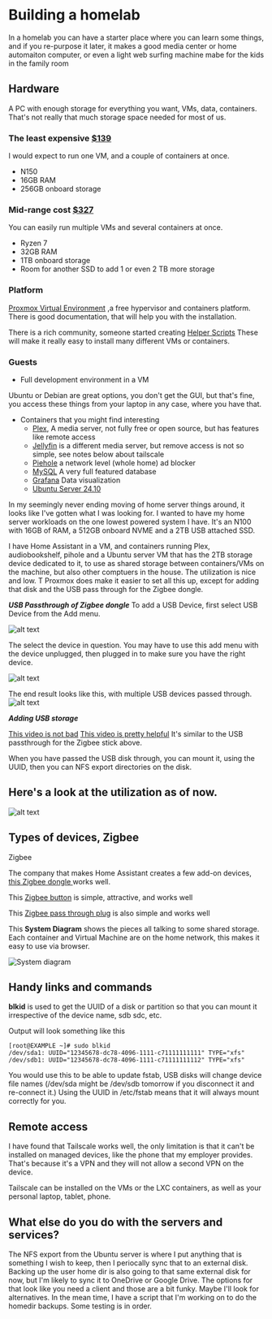 # Building a homelab

In a homelab you can have a starter place where you can learn some things, and if you re-purpose it later, it makes a good media center or home automaiton computer, or even a light web surfing machine mabe for the kids in the family room

## Hardware
A PC with enough storage for everything you want, VMs, data, containers.  That's not really that much storage space needed for most of us.

### The least expensive [$139](https://www.amazon.com/dp/B0F13Q2SLL?th=1)
I would expect to run one VM, and a couple of containers at once. 
- N150 
- 16GB RAM  
- 256GB onboard storage 


### Mid-range cost [$327](https://www.amazon.com/GMKtec-ryzen-mini-pc-computers/dp/B0CD7Y4C5Y?th=1)
You can easily run multiple VMs and several containers at once.
- Ryzen 7
- 32GB RAM
- 1TB onboard storage
- Room for another SSD to add 1 or even 2 TB more storage


### Platform
[Proxmox Virtual Environment](https://www.proxmox.com/en/products/proxmox-virtual-environment/overview) ,a free hypervisor and containers platform. There is good documentation, that will help you with the installation. 

There is a rich community, someone started creating [Helper Scripts](https://community-scripts.github.io/ProxmoxVE/scripts) These will make it really easy to install many different VMs or containers.

### Guests
- Full development environment in a VM

Ubuntu or Debian are great options, you don't get the GUI, but that's fine, you access these things from your laptop in any case, where you have that.


- Containers that you might find interesting
  - [Plex](https://www.plex.tv/), A media server, not fully free or open source, but has features like remote access
  - [Jellyfin](https://community-scripts.github.io/ProxmoxVE/scripts?id=jellyfin) is a different media server, but remove access is not so simple, see notes below about tailscale
  - [Piehole](https://community-scripts.github.io/ProxmoxVE/scripts?id=pihole) a network level (whole home) ad blocker
  - [MySQL](https://community-scripts.github.io/ProxmoxVE/scripts?id=mysql) A very full featured database
  - [Grafana](https://community-scripts.github.io/ProxmoxVE/scripts?id=grafana) Data visualization
  - [Ubuntu Server 24.10](https://community-scripts.github.io/ProxmoxVE/scripts?id=ubuntu2410-vm)



In my seemingly never ending moving of home server things around, it looks like I've gotten what I was looking for.  I wanted to have my home server workloads on the one lowest powered system I have. It's an N100 with 16GB of RAM, a 512GB onboard NVME and a 2TB USB attached SSD.

I have Home Assistant in a VM, and containers running  Plex, audiobookshelf, pihole and a Ubuntu server VM that has the 2TB storage device dedicated to it, to use as shared storage between containers/VMs on the machine, but also other comptuers in the house. The utilization is nice and low.  T
Proxmox does make it easier to set all this up, except for adding that disk and the USB pass through for the Zigbee dongle. 

***USB Passthrough of Zigbee dongle***
To add a USB Device, first select USB Device from the Add menu. 

![alt text](image-3.png)

The select the device in question.  You may have to use this add menu with the device unplugged, then plugged in to make sure you have the right device. 

![alt text](image-2.png)


The end result looks like this, with multiple USB devices passed through.
![alt text](image-6.png)


***Adding USB storage***

[This video is not bad](https://www.youtube.com/watch?v=tKD-dgSKBxU)
[This video is pretty helpful](https://www.youtube.com/watch?v=tKD-dgSKBxU) It's similar to the USB passthrough for the Zigbee stick above.


When you have passed the USB disk through, you can mount it, using the UUID, then you can NFS export directories on the disk.


## Here's a look at the utilization as of now.

![alt text](image-1.png)

## Types of devices, Zigbee

Zigbee

The company that makes Home Assistant creates a few add-on devices,[ this Zigbee dongle ](https://www.home-assistant.io/connectzbt1/) works well.



This [Zigbee button](https://www.amazon.com/SONOFF-SNZB-01P-Wireless-Supports-Connected/dp/B0CL9JTMWF/ref=ast_sto_dp_puis) is simple, attractive, and works well

This [Zigbee pass through plug](https://www.amazon.com/THIRDREALITY-Real-time-Monitoring-Compatible-SmartThings/dp/B0BPY2KRHH?ref_=ast_sto_dp&th=1) is also simple and works well


This **System Diagram** shows the pieces all talking to some shared storage.  Each container and Virtual Machine are on the home network, this makes it easy to use via browser.

![System diagram](image-5.png)

## Handy links and commands

**blkid** is used to get the UUID of a disk or partition so that you can mount it irrespective of the device name, sdb sdc, etc. 

Output will look something like this
```
[root@EXAMPLE ~]# sudo blkid
/dev/sda1: UUID="12345678-dc78-4096-1111-c71111111111" TYPE="xfs"
/dev/sdb1: UUID="12345678-dc78-4096-1111-c71111111112" TYPE="xfs"
```

You would use this to be able to update fstab, USB disks will change device file names (/dev/sda might be /dev/sdb tomorrow if you disconnect it and re-connect it.)  Using the UUID in /etc/fstab means that it will always mount correctly for you.

## Remote access

I have found that Tailscale works well, the only limitation is that it can't be installed on managed devices, like the phone that my employer provides.  That's because it's a VPN and they will not allow a second VPN on the device.  

Tailscale can be installed on the VMs or the LXC containers, as well as your personal laptop, tablet, phone.

## What else do you do with the servers and services?

The NFS export from the Ubuntu server is where I put anything that is something I wish to keep, then I periocally sync that to an external disk. 
Backing up the user home dir is also going to that same external disk for now, but I'm likely to sync it to OneDrive or Google Drive. The options for that look like you need a client and those are a bit funky.  Maybe I'll look for alternatives.  In the mean time, I have a script that I'm working on to do the homedir backups. Some testing is in order.
